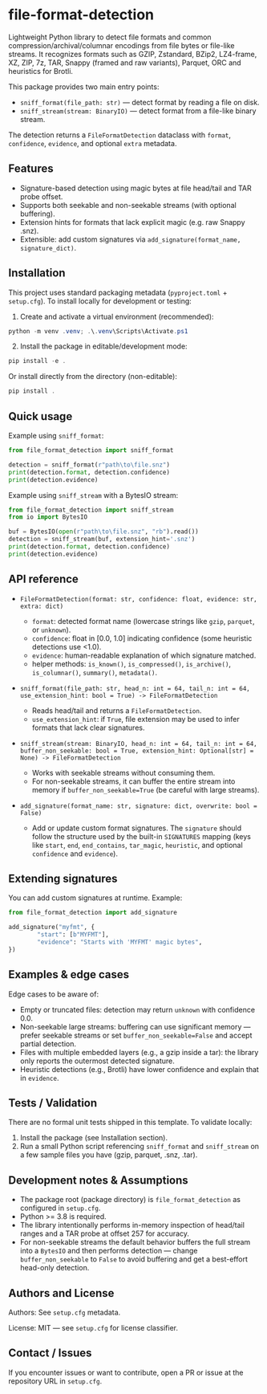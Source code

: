 
# file-format-detection

Lightweight Python library to detect file formats and common compression/archival/columnar encodings from file bytes or file-like streams. It recognizes formats such as GZIP, Zstandard, BZip2, LZ4-frame, XZ, ZIP, 7z, TAR, Snappy (framed and raw variants), Parquet, ORC and heuristics for Brotli.

This package provides two main entry points:

- `sniff_format(file_path: str)` — detect format by reading a file on disk.
- `sniff_stream(stream: BinaryIO)` — detect format from a file-like binary stream.

The detection returns a `FileFormatDetection` dataclass with `format`, `confidence`, `evidence`, and optional `extra` metadata.

## Features

- Signature-based detection using magic bytes at file head/tail and TAR probe offset.
- Supports both seekable and non-seekable streams (with optional buffering).
- Extension hints for formats that lack explicit magic (e.g. raw Snappy .snz).
- Extensible: add custom signatures via `add_signature(format_name, signature_dict)`.

## Installation

This project uses standard packaging metadata (`pyproject.toml` + `setup.cfg`). To install locally for development or testing:

1. Create and activate a virtual environment (recommended):

```powershell
python -m venv .venv; .\.venv\Scripts\Activate.ps1
```

2. Install the package in editable/development mode:

```powershell
pip install -e .
```

Or install directly from the directory (non-editable):

```powershell
pip install .
```

## Quick usage

Example using `sniff_format`:

```python
from file_format_detection import sniff_format

detection = sniff_format(r"path\to\file.snz")
print(detection.format, detection.confidence)
print(detection.evidence)
```

Example using `sniff_stream` with a BytesIO stream:

```python
from file_format_detection import sniff_stream
from io import BytesIO

buf = BytesIO(open(r"path\to\file.snz", "rb").read())
detection = sniff_stream(buf, extension_hint='.snz')
print(detection.format, detection.confidence)
print(detection.evidence)
```

## API reference

- `FileFormatDetection(format: str, confidence: float, evidence: str, extra: dict)`
	- `format`: detected format name (lowercase strings like `gzip`, `parquet`, or `unknown`).
	- `confidence`: float in [0.0, 1.0] indicating confidence (some heuristic detections use <1.0).
	- `evidence`: human-readable explanation of which signature matched.
	- helper methods: `is_known()`, `is_compressed()`, `is_archive()`, `is_columnar()`, `summary()`, `metadata()`.

- `sniff_format(file_path: str, head_n: int = 64, tail_n: int = 64, use_extension_hint: bool = True) -> FileFormatDetection`
	- Reads head/tail and returns a `FileFormatDetection`.
	- `use_extension_hint`: if `True`, file extension may be used to infer formats that lack clear signatures.

- `sniff_stream(stream: BinaryIO, head_n: int = 64, tail_n: int = 64, buffer_non_seekable: bool = True, extension_hint: Optional[str] = None) -> FileFormatDetection`
	- Works with seekable streams without consuming them.
	- For non-seekable streams, it can buffer the entire stream into memory if `buffer_non_seekable=True` (be careful with large streams).

- `add_signature(format_name: str, signature: dict, overwrite: bool = False)`
	- Add or update custom format signatures. The `signature` should follow the structure used by the built-in `SIGNATURES` mapping (keys like `start`, `end`, `end_contains`, `tar_magic`, `heuristic`, and optional `confidence` and `evidence`).

## Extending signatures

You can add custom signatures at runtime. Example:

```python
from file_format_detection import add_signature

add_signature("myfmt", {
		"start": [b"MYFMT"],
		"evidence": "Starts with 'MYFMT' magic bytes",
})
```

## Examples & edge cases

Edge cases to be aware of:

- Empty or truncated files: detection may return `unknown` with confidence 0.0.
- Non-seekable large streams: buffering can use significant memory — prefer seekable streams or set `buffer_non_seekable=False` and accept partial detection.
- Files with multiple embedded layers (e.g., a gzip inside a tar): the library only reports the outermost detected signature.
- Heuristic detections (e.g., Brotli) have lower confidence and explain that in `evidence`.

## Tests / Validation

There are no formal unit tests shipped in this template. To validate locally:

1. Install the package (see Installation section).
2. Run a small Python script referencing `sniff_format` and `sniff_stream` on a few sample files you have (gzip, parquet, .snz, .tar).

## Development notes & Assumptions

- The package root (package directory) is `file_format_detection` as configured in `setup.cfg`.
- Python >= 3.8 is required.
- The library intentionally performs in-memory inspection of head/tail ranges and a TAR probe at offset 257 for accuracy.
- For non-seekable streams the default behavior buffers the full stream into a `BytesIO` and then performs detection — change `buffer_non_seekable` to `False` to avoid buffering and get a best-effort head-only detection.

## Authors and License

Authors: See `setup.cfg` metadata.

License: MIT — see `setup.cfg` for license classifier.

## Contact / Issues

If you encounter issues or want to contribute, open a PR or issue at the repository URL in `setup.cfg`.

